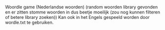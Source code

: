 Woordle game (Nederlandse woorden) (random woorden library gevonden en er zitten stomme woorden in dus beetje moeilijk (zou nog kunnen filteren of betere library zoeken))
Kan ook in het Engels gespeeld worden door wordle.txt te gebruiken.
